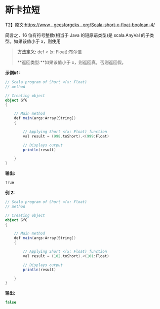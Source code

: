 # 斯卡拉短

T2】原文:[https://www . geesforgeks . org/Scala-short-x-float-boolean-4/](https://www.geeksforgeeks.org/scala-short-x-float-boolean-4/)

简言之，16 位有符号整数(相当于 Java 的短原语类型)是 scala.AnyVal 的子类型。如果该值小于 x，则使用

> **方法定义:** def < (x: Float):布尔值
> 
> **返回类型:**如果该值小于 x，则返回真，否则返回假。

**示例#1:**

```scala
// Scala program of Short <(x: Float) 
// method 

// Creating object 
object GfG 
{ 

    // Main method 
    def main(args:Array[String]) 
    { 

        // Applying Short <(x: Float) function 
        val result = (998.toShort).<(999:Float)

        // Displays output 
        println(result) 

    } 
} 
```

**输出:**

```scala
True

```

**例 2:**

```scala
// Scala program of Short <(x: Float) 
// method 

// Creating object 
object GfG 
{ 

    // Main method 
    def main(args:Array[String]) 
    { 

        // Applying Short <(x: Float) function 
        val result = (102.toShort).<(101:Float)

        // Displays output 
        println(result) 

    } 
} 
```

**输出:**

```scala
false

```